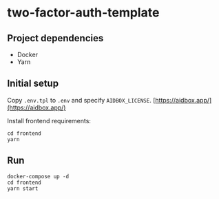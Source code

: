 # two-factor-auth-template

## Project dependencies

- Docker
- Yarn

## Initial setup

Copy `.env.tpl` to `.env` and specify `AIDBOX_LICENSE`.
[https://aidbox.app/](https://aidbox.app/)

Install frontend requirements:
```
cd frontend
yarn
```

## Run

```
docker-compose up -d
cd frontend
yarn start
```
